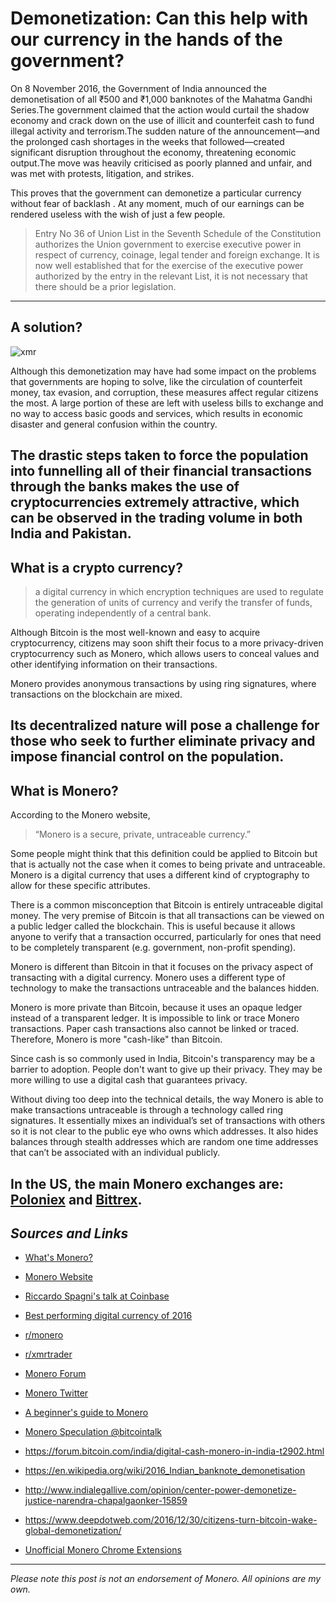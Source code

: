 # Demonetization: Can this help with our currency in the hands of the government?

On 8 November 2016, the Government of India announced the demonetisation of all ₹500 and ₹1,000 banknotes of the Mahatma Gandhi Series.The government claimed that the action would curtail the shadow economy and crack down on the use of illicit and counterfeit cash to fund illegal activity and terrorism.The sudden nature of the announcement—and the prolonged cash shortages in the weeks that followed—created significant disruption throughout the economy, threatening economic output.The move was heavily criticised as poorly planned and unfair, and was met with protests, litigation, and strikes.

This proves that the government can demonetize a particular currency without fear of backlash .
At any moment, much of our earnings can be rendered useless with the wish of just a few people.

>  Entry No 36 of Union List in the Seventh Schedule of the Constitution authorizes the Union government to exercise executive power in respect of currency, coinage, legal tender and foreign exchange. It is now well established that for the exercise of the executive power authorized by the entry in the relevant List, it is not necessary that there should be a prior legislation.
---

## **A solution?**

![xmr](https://www.cryptocompare.com/media/351229/xmrheader.png)

Although this demonetization may have had some impact on the problems that governments are hoping to solve, like the circulation of counterfeit money, tax evasion, and corruption, these measures affect regular citizens the most. A large portion of these are left with useless bills to exchange and no way to access basic goods and services, which results in economic disaster and general confusion within the country.

The drastic steps taken to force the population into funnelling all of their financial transactions through the banks makes the use of cryptocurrencies extremely attractive, which can be observed in the trading volume in both India and Pakistan. 
---

## **What is a crypto currency?**

> a digital currency in which encryption techniques are used to regulate the generation of units of currency and verify the transfer of funds, operating independently of a central bank.

Although Bitcoin is the most well-known and easy to acquire cryptocurrency, citizens may soon shift their focus to a more privacy-driven cryptocurrency such as Monero, which allows users to conceal values and other identifying information on their transactions.

Monero provides anonymous transactions by using ring signatures, where transactions on the blockchain are mixed. 

Its decentralized nature will pose a challenge for those who seek to further eliminate privacy and impose financial control on the population.
---

## **What is Monero?**

According to the Monero website,

>“Monero is a secure, private, untraceable currency.” 

Some people might think that this definition could be applied to Bitcoin but that is actually not the case when it comes to being private and untraceable. Monero is a digital currency that uses a different kind of cryptography to allow for these specific attributes. 

There is a common misconception that Bitcoin is entirely untraceable digital money. The very premise of Bitcoin is that all transactions can be viewed on a public ledger called the blockchain. This is useful because it allows anyone to verify that a transaction occurred, particularly for ones that need to be completely transparent (e.g. government, non-profit spending).

Monero is different than Bitcoin in that it focuses on the privacy aspect of transacting with a digital currency. Monero uses a different type of technology to make the transactions untraceable and the balances hidden. 

Monero is more private than Bitcoin, because it uses an opaque ledger instead of a transparent ledger. It is impossible to link or trace Monero transactions. Paper cash transactions also cannot be linked or traced. Therefore, Monero is more "cash-like" than Bitcoin.

Since cash is so commonly used in India, Bitcoin's transparency may be a barrier to adoption. People don't want to give up their privacy. They may be more willing to use a digital cash that guarantees privacy.

Without diving too deep into the technical details, the way Monero is able to make transactions untraceable is through a technology called ring signatures. It essentially mixes an individual’s set of transactions with others so it is not clear to the public eye who owns which addresses. It also hides balances through stealth addresses which are random one time addresses that can’t be associated with an individual publicly.

In the US, the main Monero exchanges are: [Poloniex](http://poloniex.com) and [Bittrex](http://bittrex.com).
---

## _Sources and Links_ 

* [What's Monero?](https://m.youtube.com/watch?v=TZi9xx6aiuY)

* [Monero Website](https://getmonero.org/home)

* [Riccardo Spagni's talk at Coinbase](https://www.youtube.com/watch?v=pTgadb7M47E)

* [Best performing digital currency of 2016](https://thecontrol.co/meet-the-best-performing-digital-currency-of-2016-monero-e6010768e54a)

* [r/monero](https://www.reddit.com/r/Monero/)

* [r/xmrtrader](https://www.reddit.com/r/xmrtrader/)

* [Monero Forum](https://forum.getmonero.org/)

* [Monero Twitter](https://twitter.com/monerocurrency)

* [A beginner's guide to Monero](https://medium.com/@linda.xie/a-beginners-guide-to-monero-7a5df2c50ed9)

* [Monero Speculation @bitcointalk](https://bitcointalk.org/index.php?topic=753252.0)

* https://forum.bitcoin.com/india/digital-cash-monero-in-india-t2902.html

* https://en.wikipedia.org/wiki/2016_Indian_banknote_demonetisation

* http://www.indialegallive.com/opinion/center-power-demonetize-justice-narendra-chapalgaonker-15859

* https://www.deepdotweb.com/2016/12/30/citizens-turn-bitcoin-wake-global-demonetization/

* [Unofficial Monero Chrome Extensions](https://monerocoin.github.io)

---

_Please note this post is not an endorsement of Monero. All opinions are my own._



